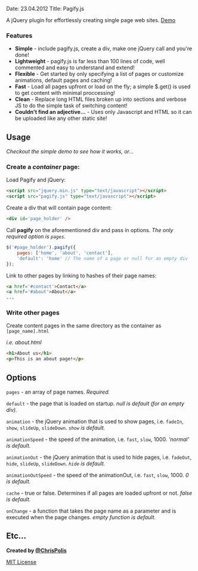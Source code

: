 Date: 23.04.2012
Title: Pagify.js

A jQuery plugin for effortlessly creating single page web sites. [Demo](http://cmpolis.github.com/Pagify)

### Features

- __Simple__ - include pagify.js, create a div, make one jQuery call and you're done!
- __Lightweight__ - pagify.js is far less than 100 lines of code, well commented and easy to understand and extend!
- __Flexible__ - Get started by only specifying a list of pages or customize animations, default pages and caching!
- __Fast__ - Load all pages upfront or load on the fly; a simple $.get() is used to get content with minimal proccessing!
- __Clean__ - Replace long HTML files broken up into sections and verbose JS to do the simple task of switching content!
- __Couldn't find an adjective...__ - Uses only Javascript and HTML so it can be uploaded like any other static site!

## Usage

_Checkout the simple demo to see how it works, or..._

### Create a _container_ page:

Load Pagify and jQuery:

``` html
<script src="jquery.min.js" type="text/javascript"></script>
<script src="pagify.js" type="text/javascript"></script>
```

Create a div that will contain page content:

``` html
<div id='page_holder' />
```

Call __pagify__ on the aforementioned div and pass in options. _The only required option is `pages`._

``` js
$('#page_holder').pagify({
    pages: ['home', 'about', 'contact'],
    'default': 'home' // The name of a page or null for an empty div
});
```

Link to other pages by linking to hashes of their page names:

``` html
<a href='#contact'>Contact</a>
<a href='#about'>About</a>
...
```
### Write other pages

Create content pages in the same directory as the container as `[page_name].html`

_i.e. about.html_

``` html
<h1>About us</h1>
<p>This is an about page!</p>
```

## Options

`pages` - an array of page names. _Required._

`default` - the page that is loaded on startup.  _null is default (for an empty div)._

`animation` - the jQuery animation that is used to show pages, i.e. `fadeIn`, `show`, `slideUp`, `slideDown`. _`show` is default._

`animationSpeed` - the speed of the animation, i.e. `fast`, `slow`, 1000. _'normal' is default._

`animationOut` - the jQuery animation that is used to hide pages, i.e. `fadeOut`, `hide`, `slideUp`, `slideDown`. _`hide` is default._

`animationOutSpeed` - the speed of the animationOut, i.e. `fast`, `slow`, 1000. _0 is default._

`cache` - true or false. Determines if all pages are loaded upfront or not. _false is default._

`onChange` - a function that takes the page name as a parameter and is executed when the page changes. _empty function is default._

## Etc...

**Created by [@ChrisPolis](http://twitter.com/ChrisPolis)**

[MIT License](http://www.opensource.org/licenses/mit-license.php)

